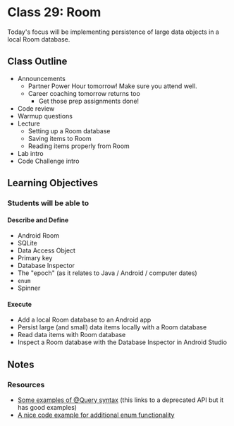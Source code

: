 # Class 29: Room

Today's focus will be implementing persistence of large data objects in a local Room database.

## Class Outline

- Announcements
  - Partner Power Hour tomorrow! Make sure you attend well.
  - Career coaching tomorrow returns too
    - Get those prep assignments done!
- Code review
- Warmup questions
- Lecture
  - Setting up a Room database
  - Saving items to Room
  - Reading items properly from Room
- Lab intro
- Code Challenge intro

## Learning Objectives

### Students will be able to

#### Describe and Define

- Android Room
- SQLite
- Data Access Object
- Primary key
- Database Inspector
- The "epoch" (as it relates to Java / Android / computer dates)
- `enum`
- Spinner

#### Execute

- Add a local Room database to an Android app
- Persist large (and small) data items locally with a Room database
- Read data items with Room database
- Inspect a Room database with the Database Inspector in Android Studio

## Notes

### Resources

- [Some examples of @Query syntax](https://developer.android.com/reference/android/arch/persistence/room/Query) (this links to a deprecated API but it has good examples)
- [A nice code example for additional enum functionality](https://stackoverflow.com/questions/604424/how-to-get-an-enum-value-from-a-string-value-in-java/2965252#2965252)
